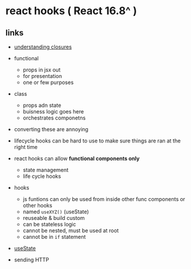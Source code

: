 # react hooks ( React 16.8^ )

## links 
- [understanding closures](https://developer.mozilla.org/en-US/docs/Web/JavaScript/Closures)


- functional 
    - props in jsx out
    - for presentation
    - one or few purposes

- class
    - props adn state
    - buisness logic goes here
    - orchestrates componetns

- converting these are annoying 
- lifecycle hooks can be hard to use to make sure things are ran at the right time

- react hooks can allow **functional components only**
    - state management
    - life cycle hooks

- hooks
    - js funtions can only be used from inside other func components or other hooks
    - named `useXYZ()` (useState)
    - reuseable & build custom
    - can be stateless logic
    - cannot be nested, must be used at root
    - cannot be in `if` statement

- [useState](notes/useState.md)

- sending HTTP
